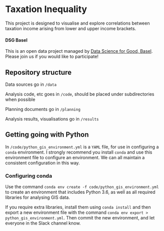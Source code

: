 # Taxation Inequality
This project is designed to visualise and explore correlations between taxation income arising from lower and upper income brackets.

#### DSG Basel
This is an open data project managed by [Data Science for Good, Basel](http://bit.ly/DSGBasel). Please join us if you would like to participate!

## Repository structure
Data sources go in `/data`

Analysis code, etc goes in `/code`, should be placed under subdirectories when possible

Planning documents go in `/planning`

Analysis results, visualisations go in `/results`

## Getting going with Python
In `/code/python_gis_environment.yml` is a `YAML` file, for use in configuring a `conda` environment. I strongly recommend you install `conda` and use this environment file to configure an environment. We can all maintain a consistent configuration in this way.

### Configuring conda
Use the command `conda env create -f code/python_gis_environment.yml` to create an environment that includes Python 3.6, as well as all required libraries for analysing GIS data.

If you require extra libraries, install them using `conda install` and then export a new environment file with the command `conda env export > python_gis_environment.yml`. Then commit the new environment, and let everyone in the Slack channel know.
